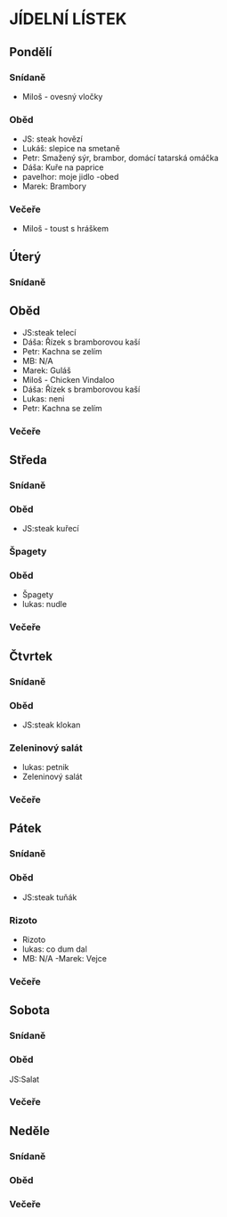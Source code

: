 ﻿# JÍDELNÍ LÍSTEK

## Pondělí
### Snídaně
 - Miloš - ovesný vločky

### Oběd
 - JS: steak hovězí
 - Lukáš: slepice na smetaně
 - Petr: Smažený sýr, brambor, domácí tatarská omáčka
 - Dáša:  Kuře na paprice
 - pavelhor: moje jidlo -obed
 - Marek: Brambory
### Večeře
 - Miloš - toust s hráškem

## Úterý
### Snídaně
## Oběd 
 - JS:steak telecí
 - Dáša: Řízek s bramborovou kaší
 - Petr: Kachna se zelím
 - MB: N/A
 - Marek: Guláš
 - Miloš - Chicken Vindaloo
 - Dáša: Řízek s bramborovou kaší
 - Lukas: neni
 - Petr: Kachna se zelím
 ### Večeře

## Středa
### Snídaně
### Oběd
 - JS:steak kuřecí
### Špagety
### Oběd
 - Špagety
 - lukas: nudle
### Večeře

## Čtvrtek
### Snídaně
### Oběd
 - JS:steak klokan
### Zeleninový salát
 - lukas: petnik
 - Zeleninový salát
### Večeře

## Pátek
### Snídaně
### Oběd
 - JS:steak tuňák
### Rizoto	
 - Rizoto	
 - lukas: co dum dal
 - MB: N/A
 -Marek: Vejce
### Večeře

## Sobota
### Snídaně
### Oběd
JS:Salat
### Večeře

## Neděle
### Snídaně
### Oběd
### Večeře